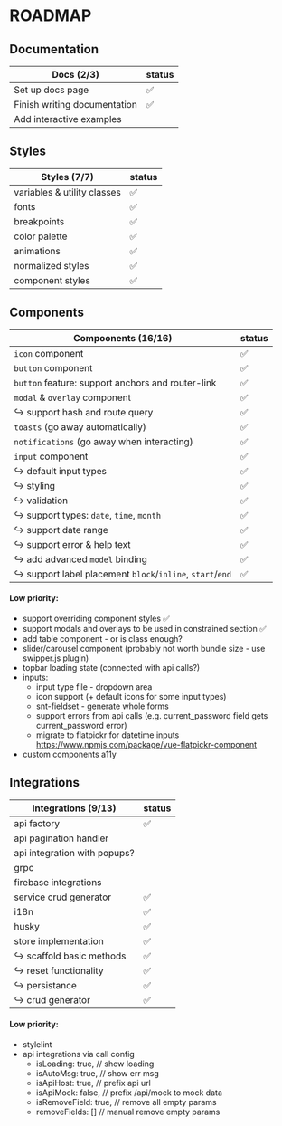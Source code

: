 # ROADMAP

## Documentation

| Docs (2/3)                   | status |
| ---------------------------- | ------ |
| Set up docs page             | ✅     |
| Finish writing documentation | ✅     |
| Add interactive examples     |        |

## Styles

| Styles (7/7)                | status |
| --------------------------- | ------ |
| variables & utility classes | ✅     |
| fonts                       | ✅     |
| breakpoints                 | ✅     |
| color palette               | ✅     |
| animations                  | ✅     |
| normalized styles           | ✅     |
| component styles            | ✅     |

## Components

| Compoonents (16/16)                                       | status |
| --------------------------------------------------------- | ------ |
| `icon` component                                          | ✅     |
| `button` component                                        | ✅     |
| `button` feature: support anchors and router-link         | ✅     |
| `modal` & `overlay` component                             | ✅     |
| ↪ support hash and route query                            | ✅     |
| `toasts` (go away automatically)                          | ✅     |
| `notifications` (go away when interacting)                | ✅     |
| `input` component                                         | ✅     |
| ↪ default input types                                     | ✅     |
| ↪ styling                                                 | ✅     |
| ↪ validation                                              | ✅     |
| ↪ support types: `date`, `time`, `month`                  | ✅     |
| ↪ support date range                                      | ✅     |
| ↪ support error & help text                               | ✅     |
| ↪ add advanced `model` binding                            | ✅     |
| ↪ support label placement `block`/`inline`, `start`/`end` | ✅     |

#### Low priority:

- support overriding component styles ✅
- support modals and overlays to be used in constrained section ✅
- add table component - or is class enough?
- slider/carousel component (probably not worth bundle size - use swipper.js plugin)
- topbar loading state (connected with api calls?)
- inputs:
  - input type file - dropdown area
  - icon support (+ default icons for some input types)
  - snt-fieldset - generate whole forms
  - support errors from api calls (e.g. current_password field gets current_password error)
  - migrate to flatpickr for datetime inputs https://www.npmjs.com/package/vue-flatpickr-component
- custom components a11y

## Integrations

| Integrations (9/13)          | status |
| ---------------------------- | ------ |
| api factory                  | ✅     |
| api pagination handler       |        |
| api integration with popups? |        |
| grpc                         |        |
| firebase integrations        |        |
| service crud generator       | ✅     |
| i18n                         | ✅     |
| husky                        | ✅     |
| store implementation         | ✅     |
| ↪ scaffold basic methods     | ✅     |
| ↪ reset functionality        | ✅     |
| ↪ persistance                | ✅     |
| ↪ crud generator             | ✅     |

#### Low priority:

- stylelint
- api integrations via call config
  - isLoading: true, // show loading
  - isAutoMsg: true, // show err msg
  - isApiHost: true, // prefix api url
  - isApiMock: false, // prefix /api/mock to mock data
  - isRemoveField: true, // remove all empty params
  - removeFields: [] // manual remove empty params
